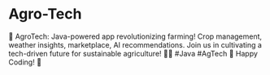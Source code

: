 # Agro-Tech
🌾 AgroTech: Java-powered app revolutionizing farming! Crop management, weather insights, marketplace, AI recommendations. Join us in cultivating a tech-driven future for sustainable agriculture! 🚜🌱 #Java #AgTech 🚜 Happy Coding! 🌱
